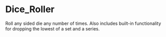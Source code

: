 # Dice_Roller
Roll any sided die any number of times. Also includes built-in functionality for dropping the lowest of a set and a series.
